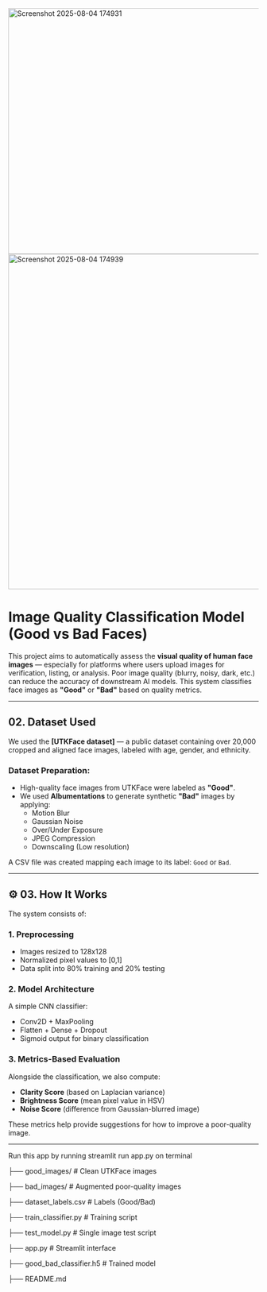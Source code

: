 <img width="961" height="495" alt="Screenshot 2025-08-04 174931" src="https://github.com/user-attachments/assets/993a2af6-359e-4ba1-8fd4-af72c38fd799" />
<img width="964" height="675" alt="Screenshot 2025-08-04 174939" src="https://github.com/user-attachments/assets/415a0dbc-e10a-4ca4-80b8-1ddd55458b36" />


#  Image Quality Classification Model (Good vs Bad Faces)

This project aims to automatically assess the **visual quality of human face images** — especially for platforms where users upload images for verification, listing, or analysis. Poor image quality (blurry, noisy, dark, etc.) can reduce the accuracy of downstream AI models. This system classifies face images as **"Good"** or **"Bad"** based on quality metrics.

---

##  02. Dataset Used

We used the **[UTKFace dataset]** — a public dataset containing over 20,000 cropped and aligned face images, labeled with age, gender, and ethnicity.

### Dataset Preparation:
- High-quality face images from UTKFace were labeled as **"Good"**.
- We used **Albumentations** to generate synthetic **"Bad"** images by applying:
  - Motion Blur
  - Gaussian Noise
  - Over/Under Exposure
  - JPEG Compression
  - Downscaling (Low resolution)

A CSV file was created mapping each image to its label: `Good` or `Bad`.

---

## ⚙️ 03. How It Works

The system consists of:

###  1. Preprocessing
- Images resized to 128x128
- Normalized pixel values to [0,1]
- Data split into 80% training and 20% testing

###  2. Model Architecture 
A simple CNN classifier:
- Conv2D + MaxPooling
- Flatten + Dense + Dropout
- Sigmoid output for binary classification

###  3. Metrics-Based Evaluation
Alongside the classification, we also compute:
- **Clarity Score** (based on Laplacian variance)
- **Brightness Score** (mean pixel value in HSV)
- **Noise Score** (difference from Gaussian-blurred image)

These metrics help provide suggestions for how to improve a poor-quality image.

---
Run this app by running streamlit run app.py on terminal

├── good_images/       # Clean UTKFace images

├── bad_images/           # Augmented poor-quality images

├── dataset_labels.csv    # Labels (Good/Bad)

├── train_classifier.py   # Training script

├── test_model.py         # Single image test script

├── app.py                # Streamlit interface

├── good_bad_classifier.h5 # Trained model

├── README.md


